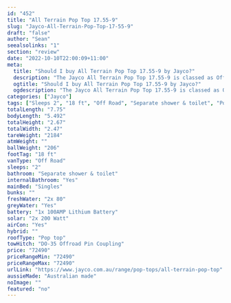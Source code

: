 ```yaml
---
id: "452"
title: "All Terrain Pop Top 17.55-9"
slug: "Jayco-All-Terrain-Pop-Top-17-55-9"
draft: "false"
author: "Sean"
seealsolinks: "1"
section: "review"
date: "2022-10-10T22:00:09+11:00"
meta:
  title: "Should I buy All Terrain Pop Top 17.55-9 by Jayco?"
  description: "The Jayco All Terrain Pop Top 17.55-9 is classed as Off Road, and sleeps 2 people. It is Australian made and comes in at 18 ft. It generally has Separate shower & toilet."
  ogtitle: "Should I buy All Terrain Pop Top 17.55-9 by Jayco?"
  ogdescription: "The Jayco All Terrain Pop Top 17.55-9 is classed as Off Road, and sleeps 2 people. It is Australian made and comes in at 18 ft. It generally has Separate shower & toilet."
categories: ["Jayco"]
tags: ["Sleeps 2", "18 ft", "Off Road", "Separate shower & toilet", "Pop top", "70 - 80k", "Australian made"]
totalLength: "7.75"
bodyLength: "5.492"
totalHeight: "2.67"
totalWidth: "2.47"
tareWeight: "2184"
atmWeight: ""
ballWeight: "206"
footTag: "18 ft"
vanType: "Off Road"
sleeps: "2"
bathroom: "Separate shower & toilet"
internalBathroom: "Yes"
mainBed: "Singles"
bunks: ""
freshWater: "2x 80"
greyWater: "Yes"
battery: "1x 100AMP Lithium Battery"
solar: "2x 200 Watt"
airCon: "Yes"
hybrid: ""
roofType: "Pop top"
towHitch: "DO-35 Offroad Pin Coupling"
price: "72490"
priceRangeMin: "72490"
priceRangeMax: "72490"
urlLink: "https://www.jayco.com.au/range/pop-tops/all-terrain-pop-top"
aussieMade: "Australian made"
noImage: ""
featured: "no"
---
```

